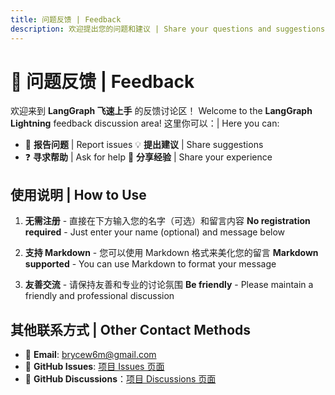 ```yaml
---
title: 问题反馈 | Feedback
description: 欢迎提出您的问题和建议 | Share your questions and suggestions
---
```


# 💬 问题反馈 | Feedback

<script setup>
import Comments from './docs/.vitepress/components/Comments.vue'
</script>
欢迎来到 **LangGraph 飞速上手** 的反馈讨论区！
Welcome to the **LangGraph Lightning** feedback discussion area!
这里你可以：| Here you can:
- 🐛 **报告问题** | Report issues    💡 **提出建议** | Share suggestions
- ❓ **寻求帮助** | Ask for help     🎉 **分享经验** | Share your experience

<Comments />

## 使用说明 | How to Use

1. **无需注册** - 直接在下方输入您的名字（可选）和留言内容
   **No registration required** - Just enter your name (optional) and message below

2. **支持 Markdown** - 您可以使用 Markdown 格式来美化您的留言
   **Markdown supported** - You can use Markdown to format your message

3. **友善交流** - 请保持友善和专业的讨论氛围
   **Be friendly** - Please maintain a friendly and professional discussion

## 其他联系方式 | Other Contact Methods

- 📧 **Email**: [brycew6m@gmail.com](brycew6m@gmail.com)
- 🐙 **GitHub Issues**: [项目 Issues 页面](https://github.com/brycewang-stanford/langgraph-lightning/issues)
- 💬 **GitHub Discussions**：[项目 Discussions 页面](https://github.com/brycewang-stanford/langgraph-lightning/discussions)
